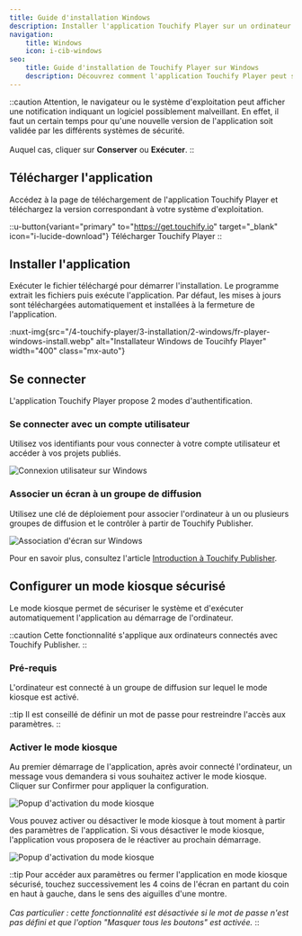 ```yaml
---
title: Guide d'installation Windows
description: Installer l'application Touchify Player sur un ordinateur Windows et configurer un mode kiosque sécurisé.
navigation:
    title: Windows
    icon: i-cib-windows
seo:
    title: Guide d'installation de Touchify Player sur Windows
    description: Découvrez comment l'application Touchify Player peut s'installer et s'exécuter en mode kiosque sécurisé sur des écrans avec un player Windows
---
```


::caution
Attention, le navigateur ou le système d'exploitation peut afficher une notification indiquant un logiciel possiblement malveillant. En effet, il faut un certain temps pour qu'une nouvelle version de l'application soit validée par les différents systèmes de sécurité.
<br><br>
Auquel cas, cliquer sur **Conserver** ou **Exécuter**.
::

## Télécharger l'application

Accédez à la page de téléchargement de l'application Touchify Player et téléchargez la version correspondant à votre système d'exploitation.

::u-button{variant="primary" to="https://get.touchify.io" target="_blank" icon="i-lucide-download"}
Télécharger Touchify Player
::

## Installer l'application

Exécuter le fichier téléchargé pour démarrer l'installation. Le programme extrait les fichiers puis exécute l'application. Par défaut, les mises à jours sont téléchargées automatiquement et installées à la fermeture de l'application.

:nuxt-img{src="/4-touchify-player/3-installation/2-windows/fr-player-windows-install.webp" alt="Installateur Windows de Toucihfy Player" width="400" class="mx-auto"}

## Se connecter

L'application Touchify Player propose 2 modes d'authentification.

### Se connecter avec un compte utilisateur

Utilisez vos identifiants pour vous connecter à votre compte utilisateur et accéder à vos projets publiés.

![Connexion utilisateur sur Windows](/4-touchify-player/3-installation/2-windows/fr-player-windows-connexion.webp)

### Associer un écran à un groupe de diffusion

Utilisez une clé de déploiement pour associer l'ordinateur à un ou plusieurs groupes de diffusion et le contrôler à partir de Touchify Publisher.

![Association d'écran sur Windows](/4-touchify-player/3-installation/2-windows/fr-player-windows-association.webp)

Pour en savoir plus, consultez l'article [Introduction à Touchify Publisher](../../touchify-publisher/introduction).

## Configurer un mode kiosque sécurisé

Le mode kiosque permet de sécuriser le système et d'exécuter automatiquement l'application au démarrage de l'ordinateur.

::caution
Cette fonctionnalité s'applique aux ordinateurs connectés avec Touchify Publisher.
::

### Pré-requis

L'ordinateur est connecté à un groupe de diffusion sur lequel le mode kiosque est activé.

::tip
Il est conseillé de définir un mot de passe pour restreindre l'accès aux paramètres.
::

### Activer le mode kiosque

Au premier démarrage de l'application, après avoir connecté l'ordinateur, un message vous demandera si vous souhaitez activer le mode kiosque. Cliquer sur Confirmer pour appliquer la configuration.

![Popup d'activation du mode kiosque](/4-touchify-player/3-installation/2-windows/fr-player-windows-kiosque-popup.webp)

Vous pouvez activer ou désactiver le mode kiosque à tout moment à partir des paramètres de l'application. Si vous désactiver le mode kiosque, l'application vous proposera de le réactiver au prochain démarrage.

![Popup d'activation du mode kiosque](/4-touchify-player/3-installation/2-windows/fr-player-windows-kiosque-parametre.webp)

::tip
Pour accéder aux paramètres ou fermer l'application en mode kiosque sécurisé, touchez successivement les 4 coins de l'écran en partant du coin en haut à gauche, dans le sens des aiguilles d'une montre.
<br><br>
*Cas particulier : cette fonctionnalité est désactivée si le mot de passe n'est pas défini et que l'option "Masquer tous les boutons" est activée.*
::
